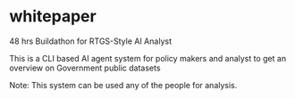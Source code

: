 # whitepaper
48 hrs Buildathon for RTGS-Style AI Analyst

This is a CLI based AI agent system for policy makers and analyst to get an overview on Government public datasets

Note: This system can be used any of the people for analysis.

